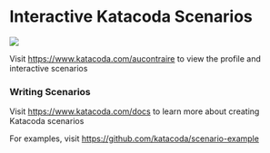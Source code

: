 # Interactive Katacoda Scenarios

[![](http://shields.katacoda.com/katacoda/aucontraire/count.svg)](https://www.katacoda.com/aucontraire "Get your profile on Katacoda.com")

Visit https://www.katacoda.com/aucontraire to view the profile and interactive scenarios

### Writing Scenarios
Visit https://www.katacoda.com/docs to learn more about creating Katacoda scenarios

For examples, visit https://github.com/katacoda/scenario-example
